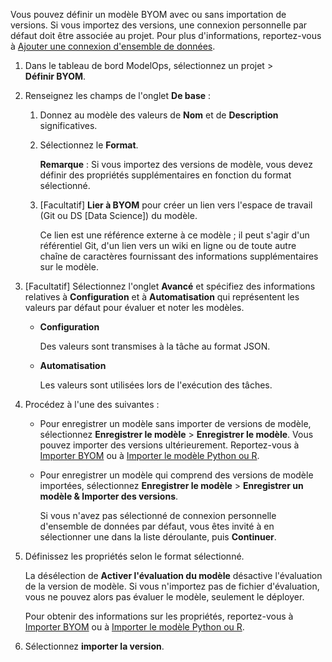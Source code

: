 Vous pouvez définir un modèle BYOM avec ou sans importation de versions. Si vous importez des versions, une connexion personnelle par défaut doit être associée au projet. Pour plus d'informations, reportez-vous à [Ajouter une connexion d'ensemble de données](vpe1725389258480.md).

1.  Dans le tableau de bord ModelOps, sélectionnez un projet \> **Définir BYOM**.

2.  Renseignez les champs de l'onglet **De base** :

    1.  Donnez au modèle des valeurs de **Nom** et de **Description** significatives.

    2.  Sélectionnez le **Format**.

        **Remarque** : Si vous importez des versions de modèle, vous devez définir des propriétés supplémentaires en fonction du format sélectionné.

    3.  \[Facultatif\] **Lier à BYOM** pour créer un lien vers l'espace de travail (Git ou DS \[Data Science\]) du modèle.

        Ce lien est une référence externe à ce modèle ; il peut s'agir d'un référentiel Git, d'un lien vers un wiki en ligne ou de toute autre chaîne de caractères fournissant des informations supplémentaires sur le modèle.

3.  \[Facultatif\] Sélectionnez l'onglet **Avancé** et spécifiez des informations relatives à **Configuration** et à **Automatisation** qui représentent les valeurs par défaut pour évaluer et noter les modèles.

    -   **Configuration**

        Des valeurs sont transmises à la tâche au format JSON.

    -   **Automatisation**

        Les valeurs sont utilisées lors de l'exécution des tâches.

4.  Procédez à l'une des suivantes :

    -   Pour enregistrer un modèle sans importer de versions de modèle, sélectionnez **Enregistrer le modèle** \> **Enregistrer le modèle**. Vous pouvez importer des versions ultérieurement. Reportez-vous à [Importer BYOM](nro1732650484867.md) ou à [Importer le modèle Python ou R](jbg1732650538946.md).

    -   Pour enregistrer un modèle qui comprend des versions de modèle importées, sélectionnez **Enregistrer le modèle** \> **Enregistrer un modèle & Importer des versions**.

        Si vous n'avez pas sélectionné de connexion personnelle d'ensemble de données par défaut, vous êtes invité à en sélectionner une dans la liste déroulante, puis **Continuer**.

5.  Définissez les propriétés selon le format sélectionné.

    La désélection de **Activer l'évaluation du modèle** désactive l'évaluation de la version de modèle. Si vous n'importez pas de fichier d'évaluation, vous ne pouvez alors pas évaluer le modèle, seulement le déployer.

    Pour obtenir des informations sur les propriétés, reportez-vous à [Importer BYOM](nro1732650484867.md) ou à [Importer le modèle Python ou R](jbg1732650538946.md).

6.  Sélectionnez **importer la version**.
